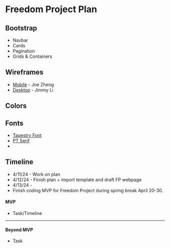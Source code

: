 # Freedom Project Plan

## Bootstrap
* Navbar
* Cards
* Pagination
* Grids & Containers
## Wireframes
* [Mobile](https://wireframe.cc/4TrfoG) - Joe Zheng
* [Desktop](https://wireframe.cc/fwQSVN) - Jimmy Li

## Colors

## Fonts
* [Tapestry Font](https://fonts.google.com/specimen/Tapestry)
* [PT Serif](https://fonts.google.com/specimen/PT+Serif)
* 
## Timeline
* 4/11/24 - Work on plan
* 4/12/24 - Finish plan + import template and draft FP webpage
* 4/13/24 - 
* Finish coding MVP for Freedom Project during spring break April 20-30.
#### MVP

* Task/Timeline
---

#### Beyond MVP

* Task
